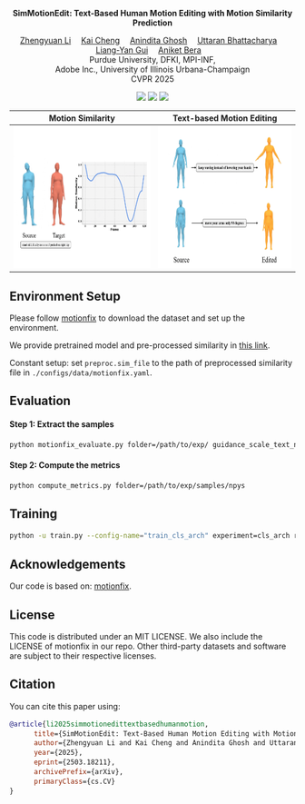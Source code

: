 <p align="center">
<strong>SimMotionEdit: Text-Based Human Motion Editing with Motion Similarity Prediction</strong></h1>
  <p align="center">
    <a href='https://scholar.google.com/citations?user=HXN7DNoAAAAJ' target='_blank'>Zhengyuan Li</a>&emsp;
    <a href='https://scholar.google.com/citations?user=uF17d-wAAAAJ' target='_blank'>Kai Cheng</a>&emsp;
    <a href='https://people.mpi-inf.mpg.de/~anghosh/' target='_blank'>Anindita Ghosh</a>&emsp;
    <a href='https://uttaranb127.github.io/' target='_blank'>Uttaran Bhattacharya</a>&emsp;
    <a href='https://cs.illinois.edu/about/people/faculty/lgui' target='_blank'>Liang-Yan Gui</a>&emsp;
    <a href='https://www.cs.purdue.edu/homes/ab/' target='_blank'>Aniket Bera</a>&emsp;
    <br>
    Purdue University, DFKI, MPI-INF,
    <br>
    Adobe Inc., University of Illinois Urbana-Champaign
    <br>
    CVPR 2025
  </p>
</p>

<p align="center">
  <a href='https://arxiv.org/abs/2503.18211'>
    <img src='https://img.shields.io/badge/Arxiv-2503.18211-A42C25?style=flat&logo=arXiv&logoColor=A42C25'></a>
    <a href='https://github.com/lzhyu/SimMotionEdit'>
    <img src='https://img.shields.io/badge/GitHub-Code-black?style=flat&logo=github&logoColor=white'></a>
  <a href='https://ideas.cs.purdue.edu/research/projects/sim-motion-edit/'>
  <img src='https://img.shields.io/badge/Project-Page-green?style=flat&logo=Google%20chrome&logoColor=green'></a>
</p>

<div align="center">
 
| Motion Similarity                                                                                               | Text-based Motion Editing                                                                                           |
|-------------------------------------------------------------------------------------------------------------|------------------------------------------------------------------------------------------------------------|
| <a><img src="assets/simcurve.gif" width="350" height="250"></a> | <a href="https://motionfix.is.tue.mpg.de/explore.php"><img src="assets/editing.gif" width="350" height="250"></a> |

</div>
 
## Environment Setup
Please follow [motionfix](https://github.com/atnikos/motionfix) to download the dataset and set up the environment.

We provide pretrained model and pre-processed similarity in [this link](https://drive.google.com/drive/folders/1LjiKVjDHqOEnykZMP3ZiTJEz_EY-TqC3?usp=sharing).

Constant setup: set `preproc.sim_file` to the path of preprocessed similarity file in `./configs/data/motionfix.yaml`.

## Evaluation

#### Step 1: Extract the samples
```bash
python motionfix_evaluate.py folder=/path/to/exp/ guidance_scale_text_n_motion=2.0 guidance_scale_motion=2.0 data=motionfix
```

#### Step 2: Compute the metrics
```bash
python compute_metrics.py folder=/path/to/exp/samples/npys
```

## Training
```bash
python -u train.py --config-name="train_cls_arch" experiment=cls_arch run_id=no_text
```

## Acknowledgements
Our code is based on: [motionfix](https://github.com/atnikos/motionfix). 

## License
This code is distributed under an MIT LICENSE. We also include the LICENSE of motionfix in our repo. Other third-party datasets and software are subject to their respective licenses.

## Citation
You can cite this paper using:

```bibtex
@article{li2025simmotionedittextbasedhumanmotion,
      title={SimMotionEdit: Text-Based Human Motion Editing with Motion Similarity Prediction}, 
      author={Zhengyuan Li and Kai Cheng and Anindita Ghosh and Uttaran Bhattacharya and Liangyan Gui and Aniket Bera},
      year={2025},
      eprint={2503.18211},
      archivePrefix={arXiv},
      primaryClass={cs.CV}
}
```
